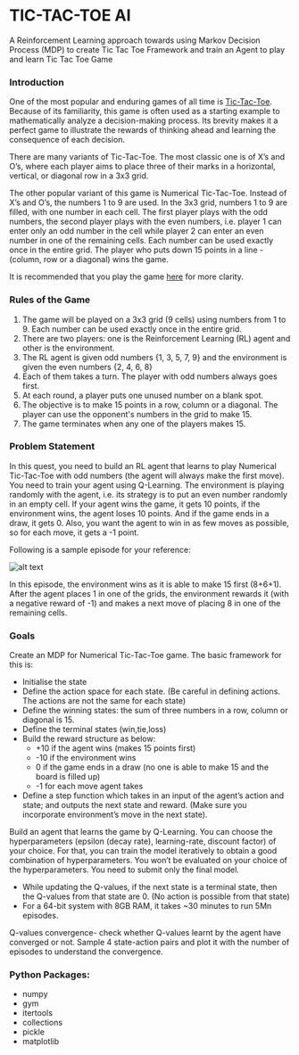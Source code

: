 # TIC-TAC-TOE AI
A Reinforcement Learning approach towards using Markov Decision Process (MDP) to create Tic Tac Toe Framework and train an Agent to play and learn Tic Tac Toe Game

### Introduction
One of the most popular and enduring games of all time is [Tic-Tac-Toe](https://www.youtube.com/watch?v=5SdW0_wTX5c). Because of its familiarity, this game is often used as a starting example to mathematically analyze a decision-making process. Its brevity makes it a perfect game to illustrate the rewards of thinking ahead and learning the consequence of each decision.

There are many variants of Tic-Tac-Toe. The most classic one is of X’s and O’s, where each player aims to place three of their marks in a horizontal, vertical, or diagonal row in a 3x3 grid.

The other popular variant of this game is Numerical Tic-Tac-Toe. Instead of X’s and O’s, the numbers 1 to 9 are used. In the 3x3 grid, numbers 1 to 9 are filled, with one number in each cell. The first player plays with the odd numbers, the second player plays with the even numbers, i.e. player 1 can enter only an odd number in the cell while player 2 can enter an even number in one of the remaining cells. Each number can be used exactly once in the entire grid. The player who puts down 15 points in a line - (column, row or a diagonal) wins the game.

It is recommended that you play the game [here](https://playtictactoe.org/) for more clarity.

### Rules of the Game 
1. The game will be played on a 3x3 grid (9 cells) using numbers from 1 to 9. Each number can be used exactly once in the entire grid.
2. There are two players: one is the Reinforcement Learning (RL) agent and other is the environment.
3. The RL agent is given odd numbers {1, 3, 5, 7, 9} and the environment is given the even numbers {2, 4, 6, 8}
4. Each of them takes a turn. The player with odd numbers always goes first.
5. At each round, a player puts one unused number on a blank spot.
6. The objective is to make 15 points in a row, column or a diagonal. The player can use the opponent's numbers in the grid to make 15.
7. The game terminates when any one of the players makes 15.


### Problem Statement

In this quest, you need to build an RL agent that learns to play Numerical Tic-Tac-Toe with odd numbers (the agent will always make the first move). You need to train your agent using Q-Learning. The environment is playing randomly with the agent, i.e. its strategy is to put an even number randomly in an empty cell. If your agent wins the game, it gets 10 points, if the environment wins, the agent loses 10 points. And if the game ends in a draw, it gets 0. Also, you want the agent to win in as few moves as possible, so for each move, it gets a -1 point.

Following is a sample episode for your reference:

![alt text](https://images.upgrad.com/084eb86a-ba5b-4d96-90ce-49695e71f370-Assignment3.png)

In this episode, the environment wins as it is able to make 15 first (8+6+1).  After the agent places 1 in one of the grids, the environment rewards it (with a negative reward of -1) and makes a next move of placing 8 in one of the remaining cells.

### Goals
Create an MDP for Numerical Tic-Tac-Toe game. The basic framework for this is:
- Initialise the state
- Define the action space for each state. (Be careful in defining actions. The actions are not the same for each state)
- Define the winning states: the sum of three numbers in a row, column or diagonal is 15.
- Define the terminal states (win,tie,loss)
- Build the reward structure as below:
  - +10 if the agent wins (makes 15 points first)
  - -10 if the environment wins
  - 0 if the game ends in a draw (no one is able to make 15 and the board is filled up)
  - -1 for each move agent takes
- Define a step function which takes in an input of the agent’s action and state; and outputs the next state and reward. (Make sure you incorporate environment’s move in the next state).

Build an agent that learns the game by Q-Learning. You can choose the hyperparameters (epsilon (decay rate), learning-rate, discount factor) of your choice. For that, you can train the model iteratively to obtain a good combination of hyperparameters. You won’t be evaluated on your choice of the hyperparameters. You need to submit only the final model. 
- While updating the Q-values, if the next state is a terminal state, then the Q-values from that state are 0. (No action is possible from that state)
- For a 64-bit system with 8GB RAM, it takes ~30 minutes to run 5Mn episodes.

Q-values convergence- check whether Q-values learnt by the agent have converged or not. Sample 4 state-action pairs and plot it with the number of episodes to understand the convergence.
  

### Python Packages:
- numpy
- gym
- itertools
- collections
- pickle
- matplotlib
